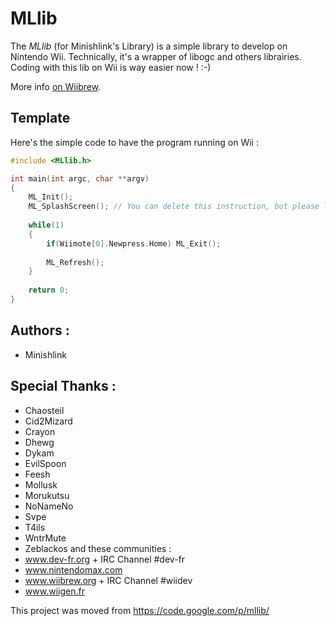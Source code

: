 # MLlib
The *MLlib* (for Minishlink's Library) is a simple library to develop on Nintendo Wii.
Technically, it's a wrapper of libogc and others librairies. Coding with this lib on Wii is way easier now ! :-)

More info [on Wiibrew](http://wiibrew.org/MLlib).

## Template
Here's the simple code to have the program running on Wii :
```C
#include <MLlib.h>

int main(int argc, char **argv) 
{
	ML_Init();
	ML_SplashScreen(); // You can delete this instruction, but please let it if you can :)
		
	while(1)
	{
		if(Wiimote[0].Newpress.Home) ML_Exit();
		
		ML_Refresh();
	}
	
	return 0;
}
```

## Authors :
 * Minishlink

## Special Thanks :
 * Chaosteil
 * Cid2Mizard
 * Crayon
 * Dhewg
 * Dykam
 * EvilSpoon
 * Feesh
 * Mollusk
 * Morukutsu
 * NoNameNo
 * Svpe
 * T4ils
 * WntrMute
 * Zeblackos
and these communities :
 * www.dev-fr.org + IRC Channel #dev-fr
 * www.nintendomax.com
 * www.wiibrew.org + IRC Channel #wiidev
 * www.wiigen.fr
 
This project was moved from https://code.google.com/p/mllib/
